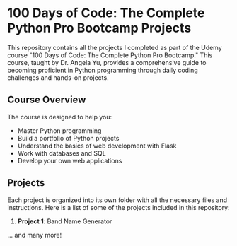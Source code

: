 # 100 Days of Code: The Complete Python Pro Bootcamp Projects

This repository contains all the projects I completed as part of the Udemy course "100 Days of Code: The Complete Python Pro Bootcamp." This course, taught by Dr. Angela Yu, provides a comprehensive guide to becoming proficient in Python programming through daily coding challenges and hands-on projects.

## Course Overview

The course is designed to help you:

- Master Python programming
- Build a portfolio of Python projects
- Understand the basics of web development with Flask
- Work with databases and SQL
- Develop your own web applications

## Projects

Each project is organized into its own folder with all the necessary files and instructions. Here is a list of some of the projects included in this repository:

1. **Project 1**: Band Name Generator


... and many more!

